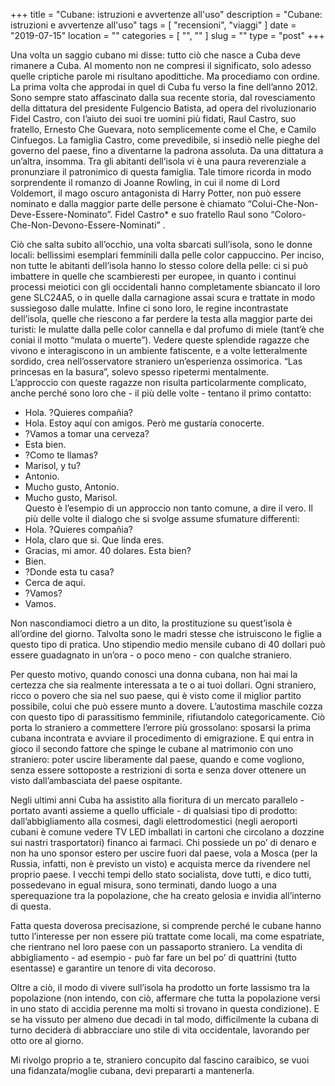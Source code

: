 +++
title = "Cubane: istruzioni e avvertenze all'uso"
description = "Cubane: istruzioni e avvertenze all'uso"
tags = [ "recensioni", "viaggi" ]
date = "2019-07-15"
location = ""
categories = [
  "",
  ""
]
slug = ""
type = "post"
+++

Una volta un saggio cubano  mi disse: tutto ciò che nasce a Cuba deve rimanere a Cuba.  Al momento non ne compresi il significato,  solo adesso quelle criptiche parole mi risultano apodittiche. Ma procediamo con ordine.  La prima volta che approdai in quel di Cuba fu verso la fine dell’anno 2012. Sono sempre stato affascinato dalla sua recente storia, dal rovesciamento della dittatura del presidente Fulgencio Batista, ad opera del rivoluzionario Fidel Castro, con l’aiuto dei suoi tre uomini più fidati, Raul Castro, suo fratello,  Ernesto Che Guevara, noto semplicemente come el Che, e Camilo Cinfuegos.  La famiglia Castro, come prevedibile, si insediò nelle pieghe del governo del paese, fino a diventarne la padrona assoluta. Da una dittatura a un’altra, insomma.
Tra gli abitanti dell’isola vi è una paura reverenziale a pronunziare il patronimico di questa famiglia. Tale timore ricorda in modo sorprendente il romanzo di Joanne Rowling, in cui il nome di Lord Voldemort, il mago oscuro antagonista di Harry Potter, non può essere nominato e dalla maggior parte delle persone è chiamato “Colui-Che-Non-Deve-Essere-Nominato”.  Fidel Castro* e suo fratello Raul  sono “Coloro-Che-Non-Devono-Essere-Nominati” .  

Ciò che salta subito all’occhio, una volta sbarcati sull’isola, sono le donne locali: bellissimi esemplari femminili dalla pelle color cappuccino. Per inciso, non tutte le abitanti dell’isola hanno lo stesso colore della pelle: ci si può imbattere in quelle che scambieresti per europee, in quanto i continui processi meiotici con gli occidentali hanno completamente sbiancato il loro gene SLC24A5,  o in quelle dalla carnagione assai scura e trattate in modo sussiegoso dalle mulatte. Infine ci sono loro, le regine incontrastate dell’isola, quelle che riescono a far perdere la testa alla maggior parte dei turisti: le mulatte dalla pelle color cannella e dal profumo di miele (tant’è che coniai il motto “mulata o muerte”). 
Vedere queste splendide ragazze che vivono e interagiscono in un ambiente  fatiscente, e a volte letteralmente sordido, crea nell’osservatore straniero un’esperienza ossimorica.  “Las princesas en la basura”, solevo spesso ripetermi mentalmente.  
L’approccio con queste ragazze non risulta particolarmente complicato, anche perché sono loro che - il più delle volte - tentano il primo contatto:<br>
- Hola. ?Quieres compañia?<br>
- Hola. Estoy aquí con amigos. Però me gustaría conocerte.<br>
- ?Vamos a tomar una cerveza?<br>
- Esta bien.<br>
- ?Como te llamas?<br>
- Marisol, y tu?<br>
- Antonio.<br>
- Mucho gusto, Antonio.<br>
- Mucho gusto, Marisol.<br>
Questo è l’esempio di un approccio non tanto comune, a dire il vero. Il più delle volte il dialogo che si svolge assume sfumature differenti:
- Hola. ?Quieres compañia?<br>
- Hola, claro que si. Que linda eres.<br>
- Gracias, mi amor. 40 dolares. Esta bien?<br>
- Bien.<br>
- ?Donde esta tu casa?<br>
- Cerca de aqui.<br>
- ?Vamos?<br>
- Vamos.<br>

Non nascondiamoci dietro a un dito, la prostituzione su quest’isola è all’ordine del giorno.  Talvolta sono le madri stesse che istruiscono le figlie a questo tipo di pratica. Uno stipendio medio mensile cubano di 40 dollari può essere guadagnato in un’ora - o poco meno - con qualche straniero.
 
Per questo motivo, quando conosci una donna cubana, non hai mai la certezza che sia realmente interessata a te o ai tuoi dollari. Ogni straniero, ricco o povero che sia nel suo paese, qui è visto come il miglior partito possibile, colui che può essere munto a dovere.  L’autostima maschile cozza con questo tipo di parassitismo femminile, rifiutandolo categoricamente. Ciò porta lo straniero a commettere l’errore più grossolano: sposarsi la prima cubana incontrata e avviare il procedimento di emigrazione. E qui entra in gioco il secondo fattore che spinge le cubane al matrimonio con uno straniero: poter uscire liberamente dal paese, quando e come vogliono, senza essere sottoposte a restrizioni di sorta e senza dover ottenere un visto dall’ambasciata del paese ospitante.
 
Negli ultimi anni Cuba ha assistito alla fioritura di un mercato parallelo - portato avanti assieme a quello ufficiale - di qualsiasi tipo di prodotto: dall’abbigliamento alla cosmesi, dagli elettrodomestici (negli aeroporti cubani è comune vedere TV LED imballati in cartoni che circolano a dozzine sui nastri trasportatori) financo ai farmaci. Chi possiede un po’ di denaro e non ha uno sponsor estero per uscire fuori dal paese, vola a Mosca (per la Russia, infatti, non è previsto un visto) e acquista merce da rivendere nel proprio paese. I vecchi tempi dello stato socialista, dove tutti, e dico tutti, possedevano in egual misura, sono terminati, dando luogo a una sperequazione tra la popolazione, che ha creato gelosia e invidia all’interno di questa. 
 
Fatta questa doverosa precisazione, si comprende perché le cubane hanno tutto l’interesse per non essere più trattate come locali, ma come espatriate, che rientrano nel loro paese con un passaporto straniero. La vendita di abbigliamento - ad esempio - può far fare un bel po’ di quattrini  (tutto esentasse) e garantire un tenore di vita decoroso.

Oltre a ciò,  il modo di vivere sull’isola ha prodotto un forte lassismo tra la popolazione (non intendo, con ciò, affermare che tutta la popolazione versi in uno stato di accidia perenne ma molti si trovano in questa condizione). E se ha vissuto per almeno due decadi in tal modo, difficilmente la cubana di turno deciderà di abbracciare uno stile di vita  occidentale, lavorando per otto ore al giorno. 

Mi rivolgo proprio a te, straniero concupito dal fascino caraibico, se vuoi una fidanzata/moglie cubana, devi prepararti a mantenerla.
